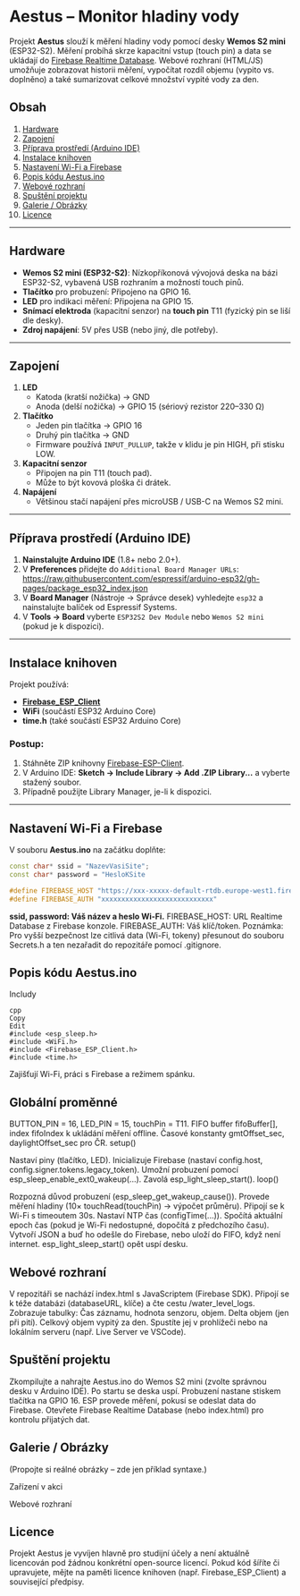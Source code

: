 # Aestus – Monitor hladiny vody

Projekt **Aestus** slouží k měření hladiny vody pomocí desky **Wemos S2 mini** (ESP32-S2). Měření probíhá skrze kapacitní vstup (touch pin) a data se ukládají do [Firebase Realtime Database](https://firebase.google.com/). Webové rozhraní (HTML/JS) umožňuje zobrazovat historii měření, vypočítat rozdíl objemu (vypito vs. doplněno) a také sumarizovat celkové množství vypité vody za den.

## Obsah
1. [Hardware](#hardware)  
2. [Zapojení](#zapojení)  
3. [Příprava prostředí (Arduino IDE)](#příprava-prostředí-arduino-ide)  
4. [Instalace knihoven](#instalace-knihoven)  
5. [Nastavení Wi-Fi a Firebase](#nastavení-wi-fi-a-firebase)  
6. [Popis kódu Aestus.ino](#popis-kódu-aestusino)  
7. [Webové rozhraní](#webové-rozhraní)  
8. [Spuštění projektu](#spuštění-projektu)  
9. [Galerie / Obrázky](#galerie--obrázky)  
10. [Licence](#licence)

---

## Hardware

- **Wemos S2 mini (ESP32-S2)**: Nízkopříkonová vývojová deska na bázi ESP32-S2, vybavená USB rozhraním a možností touch pinů.
- **Tlačítko** pro probuzení: Připojeno na GPIO 16.
- **LED** pro indikaci měření: Připojena na GPIO 15.
- **Snímací elektroda** (kapacitní senzor) na **touch pin** T11 (fyzický pin se liší dle desky).  
- **Zdroj napájení**: 5V přes USB (nebo jiný, dle potřeby).

---

## Zapojení

1. **LED**  
   - Katoda (kratší nožička) → GND  
   - Anoda (delší nožička) → GPIO 15 (sériový rezistor 220–330 Ω)
2. **Tlačítko**  
   - Jeden pin tlačítka → GPIO 16  
   - Druhý pin tlačítka → GND  
   - Firmware používá `INPUT_PULLUP`, takže v klidu je pin HIGH, při stisku LOW.
3. **Kapacitní senzor**  
   - Připojen na pin T11 (touch pad).  
   - Může to být kovová ploška či drátek.
4. **Napájení**  
   - Většinou stačí napájení přes microUSB / USB-C na Wemos S2 mini.

---

## Příprava prostředí (Arduino IDE)

1. **Nainstalujte Arduino IDE** (1.8+ nebo 2.0+).  
2. V **Preferences** přidejte do `Additional Board Manager URLs`:
https://raw.githubusercontent.com/espressif/arduino-esp32/gh-pages/package_esp32_index.json
3. V **Board Manager** (Nástroje → Správce desek) vyhledejte `esp32` a nainstalujte balíček od Espressif Systems.  
4. V **Tools → Board** vyberte `ESP32S2 Dev Module` nebo `Wemos S2 mini` (pokud je k dispozici).

---

## Instalace knihoven

Projekt používá:

- [**Firebase_ESP_Client**](https://github.com/mobizt/Firebase-ESP-Client)  
- **WiFi** (součástí ESP32 Arduino Core)  
- **time.h** (také součástí ESP32 Arduino Core)

### Postup:
1. Stáhněte ZIP knihovny [Firebase-ESP-Client](https://github.com/mobizt/Firebase-ESP-Client).
2. V Arduino IDE: **Sketch → Include Library → Add .ZIP Library...** a vyberte stažený soubor.
3. Případně použijte Library Manager, je-li k dispozici.

---

## Nastavení Wi-Fi a Firebase

V souboru **Aestus.ino** na začátku doplňte:

```cpp
const char* ssid = "NazevVasiSite";
const char* password = "HesloKSite

#define FIREBASE_HOST "https://xxx-xxxxx-default-rtdb.europe-west1.firebasedatabase.app/"
#define FIREBASE_AUTH "xxxxxxxxxxxxxxxxxxxxxxxxxxxx"
```
**ssid, password: Váš název a heslo Wi-Fi.**
FIREBASE_HOST: URL Realtime Database z Firebase konzole.
FIREBASE_AUTH: Váš klíč/token.
Poznámka: Pro vyšší bezpečnost lze citlivá data (Wi-Fi, tokeny) přesunout do souboru Secrets.h a ten nezařadit do repozitáře pomocí .gitignore.

## Popis kódu Aestus.ino
Includy
```
cpp
Copy
Edit
#include <esp_sleep.h>
#include <WiFi.h>
#include <Firebase_ESP_Client.h>
#include <time.h>
```
Zajišťují Wi-Fi, práci s Firebase a režimem spánku.

## Globální proměnné

BUTTON_PIN = 16, LED_PIN = 15, touchPin = T11.
FIFO buffer fifoBuffer[], index fifoIndex k ukládání měření offline.
Časové konstanty gmtOffset_sec, daylightOffset_sec pro ČR.
setup()

Nastaví piny (tlačítko, LED).
Inicializuje Firebase (nastaví config.host, config.signer.tokens.legacy_token).
Umožní probuzení pomocí esp_sleep_enable_ext0_wakeup(...).
Zavolá esp_light_sleep_start().
loop()

Rozpozná důvod probuzení (esp_sleep_get_wakeup_cause()).
Provede měření hladiny (10× touchRead(touchPin) → výpočet průměru).
Připojí se k Wi-Fi s timeoutem 30s.
Nastaví NTP čas (configTime(...)).
Spočítá aktuální epoch čas (pokud je Wi-Fi nedostupné, dopočítá z předchozího času).
Vytvoří JSON a buď ho odešle do Firebase, nebo uloží do FIFO, když není internet.
esp_light_sleep_start() opět uspí desku.

## Webové rozhraní

V repozitáři se nachází index.html s JavaScriptem (Firebase SDK).
Připojí se k téže databázi (databaseURL, klíče) a čte cestu /water_level_logs.
Zobrazuje tabulky:
Čas záznamu, hodnota senzoru, objem.
Delta objem (jen při pití).
Celkový objem vypitý za den.
Spustíte jej v prohlížeči nebo na lokálním serveru (např. Live Server ve VSCode).

## Spuštění projektu
Zkompilujte a nahrajte Aestus.ino do Wemos S2 mini (zvolte správnou desku v Arduino IDE).
Po startu se deska uspí. Probuzení nastane stiskem tlačítka na GPIO 16.
ESP provede měření, pokusí se odeslat data do Firebase.
Otevřete Firebase Realtime Database (nebo index.html) pro kontrolu přijatých dat.

## Galerie / Obrázky
(Propojte si reálné obrázky – zde jen příklad syntaxe.)

Zařízení v akci

Webové rozhraní

## Licence
Projekt Aestus je vyvíjen hlavně pro studijní účely a není aktuálně licencován pod žádnou konkrétní open-source licencí. Pokud kód šíříte či upravujete, mějte na paměti licence knihoven (např. Firebase_ESP_Client) a související předpisy.








